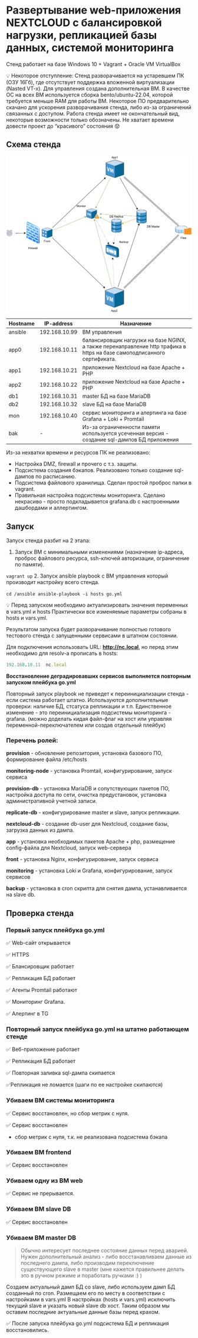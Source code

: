 # Развертывание web-приложения NEXTCLOUD с балансировкой нагрузки, репликацией базы данных, системой мониторинга

Стенд работает на базе Windows 10 + Vagrant + Oracle VM VirtualBox

<aside>
💡 Некоторое отступление: 
Стенд разворачивается на устаревшем ПК (ОЗУ 16Гб), где отсутствует поддержка вложенной виртуализации (Nasted VT-x).
Для управления создана дополнительная ВМ. В качестве ОС на всех ВМ используется сборка bento/ubuntu-22.04, которой требуется меньше RAM для работы ВМ.
Некоторое ПО предварительно скачано для ускорения разворачивания стенда, либо из-за ограничений связанных с доступом.
Работа стенда имеет не окончательный вид, некоторые возможности только обозначены. Не хватает времени довести проект до “красивого” состояния 😟

</aside>

## Схема стенда

![web-project-otus.drawio.svg](web-project-otus.drawio.svg)

| Hostname | IP-address | Назначение |
| --- | --- | --- |
| ansible | 192.168.10.99 | ВМ управления |
| app0 | 192.168.10.11 | балансировщик нагрузки на базе NGINX, а также перенаправление http трафика в https на базе самоподписанного сертификата. |
| app1 | 192.168.10.21 | приложение Nextcloud на базе Apache + PHP |
| app2 | 192.168.10.22 | приложение Nextcloud на базе Apache + PHP |
| db1 | 192.168.10.31 | master БД на базе MariaDB |
| db2 | 192.168.10.32 | slave БД на базе MariaDB |
| mon | 192.168.10.40 | сервис мониторинга и алертинга на базе Grafana + Loki + Promtail |
| bak | - | Из-за ограниченности памяти используется усеченная версия - создание sql-дампов БД приложения |

Из-за нехватки времени и ресурсов ПК не реализовано:

- Настройка DMZ, firewall и прочего с т.з. защиты.
- Подсистема создания бэкапов. Реализовано только создание sql-дампов по расписанию.
- Подсистема файлового хранилища. Сделан простой проброс папки в vagrant.
- Правильная настройка подсистемы мониторинга. Сделано некрасиво - просто подкладывается grafana.db с настроенными дашбордами и аллертингом.

## Запуск

Запуск стенда разбит на 2 этапа:

1. Запуск ВМ с минимальными изменениями (назначение ip-адреса, проброс файлового ресурса, ssh-ключей авторизации, ограничение по памяти).

`vagrant up`
2. Запуск ansible playbook с ВМ управления который производит настройку всего стенда.

`cd /ansible
ansible-playbook -i hosts go.yml`

<aside>
💡 Перед запуском необходимо актуализировать значения переменных в vars.yml и hosts
Практически все изменяемые параметры собраны в hosts и vars.yml.

</aside>

Результатом запуска будет разворачивание полностью готового тестового стенда с запущенными сервисами в штатном состоянии.

Для подключения использовать  URL: **http://nc.local**, но перед этим необходимо для resolv-а прописать в hosts:

```ruby
192.168.10.11  nc.local 
```

**Восстановление деградировавших сервисов выполняется повторным запуском плейбука go.yml**

Повторный запуск playbook не приведет к переинициализации стенда - если система работает штатно. Используются дополнительные проверки: 
наличие БД, стсатуса репликации и т.п. 
Единственное изменение - это переинициализация подсистемы мониторинга - grafana. (можно доделать кидая файл-флаг на хост или управляя переменной-переключателем или создав отдельный плейбук)

### Перечень ролей:

**provision** - обновление репозитория, установка базового ПО, формирование файла /etc/hosts 

**monitoring-node** - установка Promtail, конфигурирование, запуск сервиса

**provision-db** - установка MariaDB и сопутствующих пакетов ПО, настройка доступа по сети, очистка предустановок, установка административной учетной записи.

**replicate-db** - конфигурирование master и slave, запуск репликации.

**nextcloud-db** - создание db-user для Nextcloud, создание базы, загрузка данных из дампа.

**app** - установка необходимых пакетов Apache + php, размещение config-файла для Nextcloud, запуск web-сервера

**front** - установка Nginx, конфигурирование, запуск сервиса

**monitoring** - установка Loki  и Grafana, конфигурирование, запуск сервисов

**backup** - установка в cron скрипта для снятия дампа, устанавливается на slave db. 

## Проверка стенда

### Первый запуск плейбука go.yml

✅ Web-сайт открывается

✅ HTTPS

✅ Блансировщик работает

✅ Репликация БД работает

✅ Агенты Promtail работают

✅ Мониторинг Grafana. 

✅ Алертинг в TG

### Повторный запуск плейбука go.yml на штатно работающем стенде

✅ Веб-приложение работает

✅ Репликация БД работает

✅ Повторная заливка sql-дампа скипается

✅Репликация не ломается (шаги по ее настройке скипаются)

### Убиваем ВМ системы мониторинга

✅ Сервис восстановлен, но сбор метрик с нуля.

✅ Сервис восстановлен  
* сбор метрик с нуля, т.к. не реализована подсистема бэкапа

### Убиваем ВМ frontend

✅ Сервис восстановлен

### Убиваем одну из ВМ web

✅ Сервис не прерывается.

### Убиваем ВМ slave DB

✅ Сервис восстановлен

### Убиваем ВМ master DB

> Обычно интересует последнее состояние данных перед аварией. Нужен дополнительный анализ - либо восстанавливаем данные из последнего дампа, либо производим переключение существующего slave в master (мне кажется правильнее делать это в ручном режиме и поработать  ручками :) )
> 

Создаем актуальный дамп БД со slave, либо используем дамп БД созданный по cron. Размещаем его по месту в соответствии с настройками в vars.yml
В настройках (hosts и vars.yml) исключить текущий slave и указать новый slave db хост. Таким образом мы оставим последние актуальные данные базы перед крахом.

✅ После запуска плейбука go.yml подсистема БД и репликация восстановились.